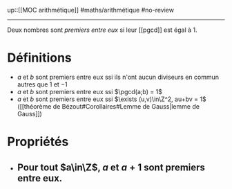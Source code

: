 up::[[MOC arithmétique]]
#maths/arithmétique #no-review 

----
Deux nombres sont _premiers entre eux_ si leur [[pgcd]] est égal à $1$.

# Définitions
 - $a$ et $b$ sont premiers entre eux ssi ils n'ont aucun diviseurs en commun autres que $1$ et $-1$
 - $a$ et $b$ sont premiers entre eux ssi $\pgcd(a;b) = 1$
 - $a$ et $b$ sont premiers entre eux ssi $\exists (u,v)\in\Z^2, au+bv = 1$ ([[théorème de Bézout#Corollaires#Lemme de Gauss|lemme de Gauss]])

# Propriétés
 - Pour tout $a\in\Z$, $a$ et $a+1$ sont premiers entre eux.
     - 

